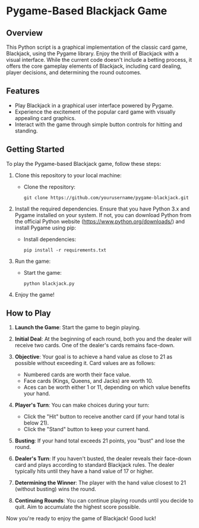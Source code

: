 # Pygame-Based Blackjack Game

## Overview

This Python script is a graphical implementation of the classic card game, Blackjack, using the Pygame library. Enjoy the thrill of Blackjack with a visual interface. While the current code doesn't include a betting process, it offers the core gameplay elements of Blackjack, including card dealing, player decisions, and determining the round outcomes.

## Features

- Play Blackjack in a graphical user interface powered by Pygame.
- Experience the excitement of the popular card game with visually appealing card graphics.
- Interact with the game through simple button controls for hitting and standing.

## Getting Started

To play the Pygame-based Blackjack game, follow these steps:

1. Clone this repository to your local machine:

   - Clone the repository:
     ```
     git clone https://github.com/yourusername/pygame-blackjack.git
     ```

2. Install the required dependencies. Ensure that you have Python 3.x and Pygame installed on your system. If not, you can download Python from the official Python website (https://www.python.org/downloads/) and install Pygame using pip:

   - Install dependencies:
     ```
     pip install -r requirements.txt
     ```

3. Run the game:

   - Start the game:
     ```
     python blackjack.py
     ```

4. Enjoy the game!


## How to Play

1. **Launch the Game**: Start the game to begin playing.

2. **Initial Deal**: At the beginning of each round, both you and the dealer will receive two cards. One of the dealer's cards remains face-down.

3. **Objective**: Your goal is to achieve a hand value as close to 21 as possible without exceeding it. Card values are as follows:
   - Numbered cards are worth their face value.
   - Face cards (Kings, Queens, and Jacks) are worth 10.
   - Aces can be worth either 1 or 11, depending on which value benefits your hand.

4. **Player's Turn**: You can make choices during your turn:
   - Click the "Hit" button to receive another card (if your hand total is below 21).
   - Click the "Stand" button to keep your current hand.

5. **Busting**: If your hand total exceeds 21 points, you "bust" and lose the round.

6. **Dealer's Turn**: If you haven't busted, the dealer reveals their face-down card and plays according to standard Blackjack rules. The dealer typically hits until they have a hand value of 17 or higher.

7. **Determining the Winner**: The player with the hand value closest to 21 (without busting) wins the round.

8. **Continuing Rounds**: You can continue playing rounds until you decide to quit. Aim to accumulate the highest score possible.

Now you're ready to enjoy the game of Blackjack! Good luck!

